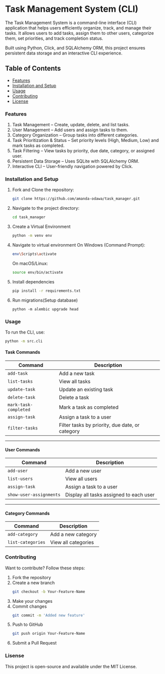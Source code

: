 # Task Management System (CLI)
The Task Management System is a command-line interface (CLI) application that helps users efficiently organize, track, and manage their tasks. It allows users to add tasks, assign them to other users, categorize them, set priorities, and track completion status.

Built using Python, Click, and SQLAlchemy ORM, this project ensures persistent data storage and an interactive CLI experience.

## Table of Contents
- [Features](#features)
- [Installation and Setup](#installation-and-setup)
- [Usage](#usage)
- [Contributing](#contributing)
- [License](#license)

### Features
1. Task Management – Create, update, delete, and list tasks.
2. User Management – Add users and assign tasks to them.
3. Category Organization – Group tasks into different categories.
4. Task Prioritization & Status – Set priority levels (High, Medium, Low) and mark tasks as completed.
5. Task Filtering – View tasks by priority, due date, category, or assigned user.
6. Persistent Data Storage – Uses SQLite with SQLAlchemy ORM.
7. Interactive CLI – User-friendly navigation powered by Click.

### Installation and Setup
1. Fork and Clone the repository:
    ```bash
    git clone https://github.com/amanda-odawa/task_manager.git
    ```
2. Navigate to the project directory:
    ```bash
    cd task_manager
    ```
3. Create a Virtual Environment
    ```bash
    python -m venv env
    ```
4. Navigate to virtual environment
    On Windows (Command Prompt):
    ```bash
    env\Scripts\activate
    ```
    On macOS/Linux:
    ```bash
    source env/bin/activate
    ```
5. Install dependencies
    ```bash
    pip install -r requirements.txt
    ```
6. Run migrations(Setup database)
    ```
    python -m alembic upgrade head
    ```

### Usage
To run the CLI, use:
 ```bash
python -m src.cli 
```
#### **Task Commands**
| Command                 | Description                                      |
|-------------------------|--------------------------------------------------|
| `add-task`             | Add a new task                                   |
| `list-tasks`           | View all tasks                                   |
| `update-task`          | Update an existing task                          |
| `delete-task`          | Delete a task                                    |
| `mark-task-completed`  | Mark a task as completed                         |
| `assign-task`          | Assign a task to a user                          |
| `filter-tasks`         | Filter tasks by priority, due date, or category  |

---

#### **User Commands**
| Command                 | Description                                      |
|-------------------------|--------------------------------------------------|
| `add-user`             | Add a new user                                   |
| `list-users`           | View all users                                   |
| `assign-task`          | Assign a task to a user                          |
| `show-user-assignments`| Display all tasks assigned to each user          |

---

#### **Category Commands**
| Command                | Description                                      |
|------------------------|--------------------------------------------------|
| `add-category`        | Add a new category                               |
| `list-categories`     | View all categories                             |

### Contributing
Want to contribute? Follow these steps:
1. Fork the repository
2. Create a new branch 
    ```bash
    git checkout -b Your-Feature-Name
    ```
3. Make your changes
4. Commit changes 
    ```bash
    git commit -m 'Added new feature'
    ```
5. Push to GitHub 
    ```bash
    git push origin Your-Feature-Name
    ```
6. Submit a Pull Request

### Lisense
This project is open-source and available under the MIT License.

